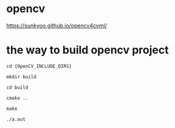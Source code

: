 # opencv

https://sunkyoo.github.io/opencv4cvml/


# the way to build opencv project


~~~
cd {OpenCV_INCLUDE_DIRS}
~~~


~~~
mkdir build
~~~


~~~
cd build
~~~


~~~
cmake ..
~~~


~~~
make
~~~


~~~
./a.out
~~~